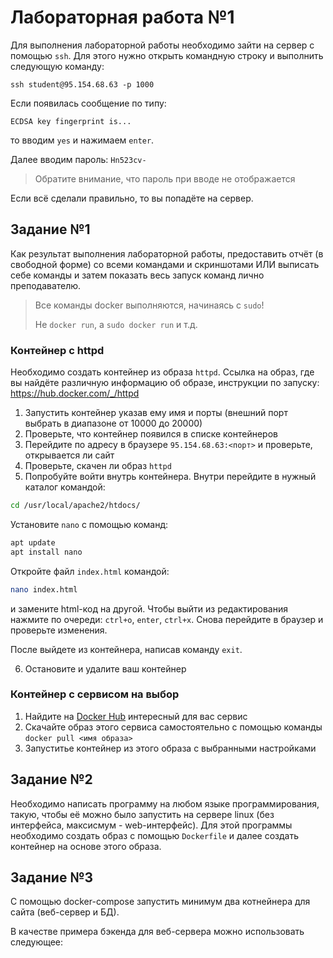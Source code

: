 # Лабораторная работа №1

Для выполнения лабораторной работы необходимо зайти на сервер с помощью `ssh`. Для этого нужно открыть командную строку и выполнить следующую команду:

```
ssh student@95.154.68.63 -p 1000
```

Если появилась сообщение по типу:

```
ECDSA key fingerprint is...
```
то вводим `yes` и нажимаем `enter`.

Далее вводим пароль: `Hn523cv-`

> Обратите внимание, что пароль при вводе не отображается

Если всё сделали правильно, то вы попадёте на сервер.

## Задание №1

Как результат выполнения лабораторной работы, предоставить отчёт (в свободной форме) со всеми командами и скриншотами ИЛИ выписать себе команды и затем показать весь запуск команд лично преподавателю.

> Все команды docker выполняются, начинаясь с `sudo`!
> 
> Не `docker run`, а `sudo docker run` и т.д.

### Контейнер с httpd

Необходимо создать контейнер из образа `httpd`. Ссылка на образ, где вы найдёте различную информацию об образе, инструкции по запуску: https://hub.docker.com/_/httpd

1) Запустить контейнер указав ему имя и порты (внешний порт выбрать в диапазоне от 10000 до 20000)
2) Проверьте, что контейнер появился в списке контейнеров
3) Перейдите по адресу в браузере `95.154.68.63:<порт>` и проверьте, открывается ли сайт
4) Проверьте, скачен ли образ `httpd`
5) Попробуйте войти внутрь контейнера. Внутри перейдите в нужный каталог командой:
   
```bash
cd /usr/local/apache2/htdocs/
```
Установите `nano` с помощью команд:

```bash
apt update
apt install nano
```

Откройте файл `index.html` командой:

```bash
nano index.html
```

и замените html-код на другой. Чтобы выйти из редактирования нажмите по очереди: `ctrl+o`, `enter`, `ctrl+x`. Снова перейдите в браузер и проверьте изменения.

После выйдете из контейнера, написав команду `exit`.

6) Остановите и удалите ваш контейнер

### Контейнер с сервисом на выбор

1) Найдите на [Docker Hub](https://hub.docker.com/) интересный для вас сервис
2) Скачайте образ этого сервиса самостоятельно с помощью команды `docker pull <имя образа>`
3) Запуститье контейнер из этого образа с выбранными настройками

## Задание №2

Необходимо написать программу на любом языке программирования, такую, чтобы её можно было запустить на сервере linux (без интерфейса, максисмум - web-интерфейс). Для этой программы необходимо создать образ с помощью `Dockerfile` и далее создать контейнер на основе этого образа.

## Задание №3

С помощью docker-compose запустить минимум два котнейнера для сайта (веб-сервер и БД).

В качестве примера бэкенда для веб-сервера можно использовать следующее:

```python

```
